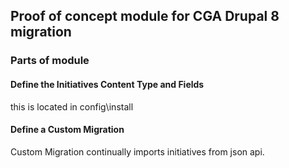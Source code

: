 ## Proof of concept module for CGA Drupal 8 migration

### Parts of module
#### Define the Initiatives Content Type and Fields
this is located in config\install

#### Define a Custom Migration 
Custom Migration continually imports initiatives from json api.

